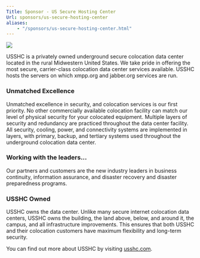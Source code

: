 ```yaml
---
Title: Sponsor - US Secure Hosting Center
Url: sponsors/us-secure-hosting-center
aliases:
    - "/sponsors/us-secure-hosting-center.html"
---
```


![](/images/logos/usshc.png)

USSHC is a privately owned underground secure colocation data center located in the rural Midwestern United States. We take pride in offering the most secure, carrier-class colocation data center services available. USSHC hosts the servers on which xmpp.org and jabber.org services are run.

### Unmatched Excellence

Unmatched excellence in security, and colocation services is our first priority. No other commercially available colocation facility can match our level of physical security for your colocated equipment. Multiple layers of security and redundancy are practiced throughout the data center facility. All security, cooling, power, and connectivity systems are implemented in layers, with primary, backup, and tertiary systems used throughout the underground colocation data center.

### Working with the leaders…

Our partners and customers are the new industry leaders in business continuity, information assurance, and disaster recovery and disaster preparedness programs.

### USSHC Owned

USSHC owns the data center. Unlike many secure internet colocation data centers, USSHC owns the building, the land above, below, and around it, the campus, and all infrastructure improvements. This ensures that both USSHC and their colocation customers have maximum flexibility and long-term security.

You can find out more about USSHC by visiting [usshc.com](http://www.usshc.com/).
